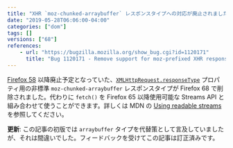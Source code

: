 ```yaml
---
title: "XHR `moz-chunked-arraybuffer` レスポンスタイプへの対応が廃止されました"
date: "2019-05-28T06:06:00-04:00"
categories: ["dom"]
tags: []
versions: ["68"]
references:
    - url: "https://bugzilla.mozilla.org/show_bug.cgi?id=1120171"
      title: "Bug 1120171 - Remove support for moz-prefixed XHR responseTypes (moz-blob, moz-chunked-text, and moz-chunked-arraybuffer)"
---
```

[Firefox 58](https://www.fxsitecompat.com/ja/docs/2017/prefixed-xmlhttprequest-response-types-including-moz-blob-are-no-longer-supported/) 以降廃止予定となっていた、[`XMLHttpRequest.responseType`](https://developer.mozilla.org/docs/Web/API/XMLHttpRequest/responseType) プロパティ用の非標準 `moz-chunked-arraybuffer` レスポンスタイプが Firefox 68 で削除されました。代わりに `fetch()` を Firefox 65 以降使用可能な Streams API と組み合わせて使うことができます。詳しくは MDN の [Using readable streams](https://developer.mozilla.org/docs/Web/API/Streams_API/Using_readable_streams) を参照してください。

**更新**: この記事の初版では `arraybuffer` タイプを代替策として言及していましたが、それは間違いでした。フィードバックを受けてこの記事は訂正済みです。
